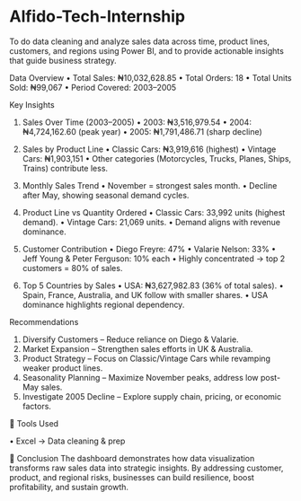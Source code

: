# Alfido-Tech-Internship
To do data cleaning and analyze sales data across time, product lines, customers, and regions using Power BI, and to provide actionable insights that guide business strategy.

 Data Overview
•	Total Sales: ₦10,032,628.85
•	Total Orders: 18
•	Total Units Sold: ₦99,067
•	Period Covered: 2003–2005

 Key Insights
1.	Sales Over Time (2003–2005)
•	2003: ₦3,516,979.54
•	2004: ₦4,724,162.60 (peak year)
•	2005: ₦1,791,486.71 (sharp decline)

2.	Sales by Product Line
•	Classic Cars: ₦3,919,616 (highest)
•	Vintage Cars: ₦1,903,151
•	Other categories (Motorcycles, Trucks, Planes, Ships, Trains) contribute less.


3.	Monthly Sales Trend
•	November = strongest sales month.
•	Decline after May, showing seasonal demand cycles.

4.	Product Line vs Quantity Ordered
•	Classic Cars: 33,992 units (highest demand).
•	Vintage Cars: 21,069 units.
•	Demand aligns with revenue dominance.

5.	Customer Contribution
•	Diego Freyre: 47%
•	Valarie Nelson: 33%
•	Jeff Young & Peter Ferguson: 10% each
•	Highly concentrated → top 2 customers = 80% of sales.

6.	Top 5 Countries by Sales
•	USA: ₦3,627,982.83 (36% of total sales).
•	Spain, France, Australia, and UK follow with smaller shares.
•	USA dominance highlights regional dependency.

 Recommendations
1.	Diversify Customers – Reduce reliance on Diego & Valarie.
2.	Market Expansion – Strengthen sales efforts in UK & Australia.
3.	Product Strategy – Focus on Classic/Vintage Cars while revamping weaker product lines.
4.	Seasonality Planning – Maximize November peaks, address low post-May sales.
5.	Investigate 2005 Decline – Explore supply chain, pricing, or economic factors.

🔧 Tools Used

•	Excel → Data cleaning & prep



🚀 Conclusion
The dashboard demonstrates how data visualization transforms raw sales data into strategic insights. By addressing customer, product, and regional risks, businesses can build resilience, boost profitability, and sustain growth.
